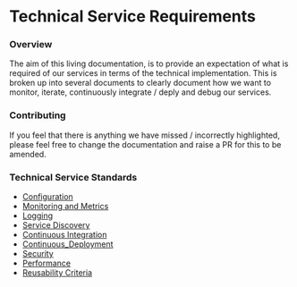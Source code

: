 # Technical Service Requirements

### Overview

The aim of this living documentation, is to provide an expectation of what is required of our services in terms
of the technical implementation. This is broken up into several documents to clearly document how we want to monitor,
iterate, continuously integrate / deply and debug our services.

### Contributing

If you feel that there is anything we have missed / incorrectly highlighted, please feel free to change the documentation
and raise a PR for this to be amended.

### Technical Service Standards

* [Configuration](docs/configuration.md)
* [Monitoring and Metrics](docs/monitoring_metrics.md)
* [Logging](docs/logging.md)
* [Service Discovery](docs/service_discovery.md)
* [Continuous Integration](docs/ci.md)
* [Continuous_Deployment](docs/cd.md)
* [Security](docs/security.md)
* [Performance](docs/performance.md)
* [Reusability Criteria](docs/reusability.md)

